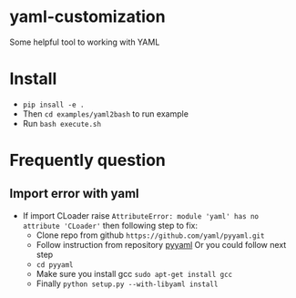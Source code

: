 # yaml-customization
Some helpful tool to working with YAML

# Install
- `pip insall -e .`
- Then `cd examples/yaml2bash` to run example
- Run `bash execute.sh`


# Frequently question

## Import error with yaml
- If import CLoader raise `AttributeError: module 'yaml' has no attribute 'CLoader'` then following step to fix:
  - Clone repo from github `https://github.com/yaml/pyyaml.git`
  - Follow instruction from repository [pyyaml](https://github.com/yaml/pyyaml) Or you could follow next step
  - `cd pyyaml`
  - Make sure you install gcc `sudo apt-get install gcc`
  - Finally `python setup.py --with-libyaml install`